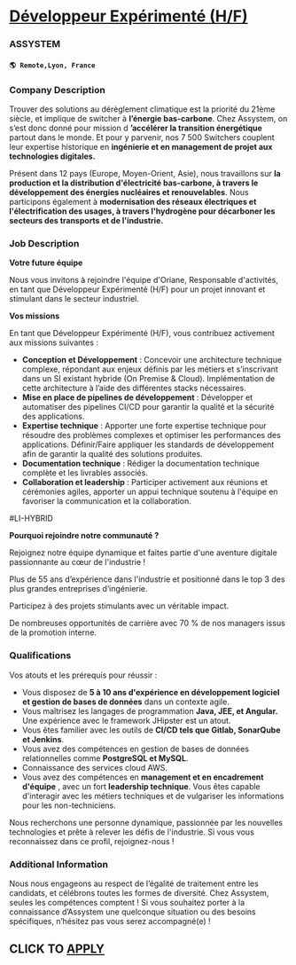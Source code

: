 # [Développeur Expérimenté (H/F)](https://www.remotewlb.com/apply/developpeur-experimente-h-f)  
### ASSYSTEM  
#### `🌎 Remote,Lyon, France`  

### **Company Description**

Trouver des solutions au dérèglement climatique est la priorité du 21ème siècle, et implique de switcher à **l’énergie bas-carbone**. Chez Assystem, on s’est donc donné pour mission d **’accélérer la transition énergétique** partout dans le monde. Et pour y parvenir, nos 7 500 Switchers couplent leur expertise historique en **ingénierie et en management de projet aux technologies digitales.**

Présent dans 12 pays (Europe, Moyen-Orient, Asie), nous travaillons sur **la production et la distribution d'électricité bas-carbone, à travers le développement des énergies nucléaires et renouvelables**. Nous participons également à **modernisation des réseaux électriques et l'électrification des usages, à travers l'hydrogène pour décarboner les secteurs des transports et de l'industrie.**

###  **Job Description**

 **Votre future équipe**

Nous vous invitons à rejoindre l'équipe d'Oriane, Responsable d'activités, en tant que Développeur Expérimenté (H/F) pour un projet innovant et stimulant dans le secteur industriel.

**Vos missions**

En tant que Développeur Expérimenté (H/F), vous contribuez activement aux missions suivantes :

  *  **Conception et Développement** : Concevoir une architecture technique complexe, répondant aux enjeux définis par les métiers et s’inscrivant dans un SI existant hybride (On Premise & Cloud). Implémentation de cette architecture à l’aide des différentes stacks nécessaires.
  *  **Mise en place de pipelines de développement** : Développer et automatiser des pipelines CI/CD pour garantir la qualité et la sécurité des applications.
  *  **Expertise technique** : Apporter une forte expertise technique pour résoudre des problèmes complexes et optimiser les performances des applications. Définir/Faire appliquer les standards de développement afin de garantir la qualité des solutions produites.
  *  **Documentation technique** : Rédiger la documentation technique complète et les livrables associés.
  *  **Collaboration et leadership** : Participer activement aux réunions et cérémonies agiles, apporter un appui technique soutenu à l'équipe en favoriser la communication et la collaboration.

#LI-HYBRID

 **Pourquoi rejoindre notre communauté ?**

Rejoignez notre équipe dynamique et faites partie d'une aventure digitale passionnante au cœur de l'industrie !

Plus de 55 ans d’expérience dans l'industrie et positionné dans le top 3 des plus grandes entreprises d’ingénierie.

Participez à des projets stimulants avec un véritable impact.

De nombreuses opportunités de carrière avec 70 % de nos managers issus de la promotion interne.

###  **Qualifications**

Vos atouts et les prérequis pour réussir :

  * Vous disposez de **5 à 10 ans d'expérience en développement logiciel et gestion de bases de données** dans un contexte agile.
  * Vous maîtrisez les langages de programmation **Java, JEE, et Angular.** Une expérience avec le framework JHipster est un atout.
  * Vous êtes familier avec les outils de **CI/CD tels que Gitlab, SonarQube et Jenkins**.
  * Vous avez des compétences en gestion de bases de données relationnelles comme **PostgreSQL et MySQL**.
  * Connaissance des services cloud AWS.
  * Vous avez des compétences en **management et en encadrement d'équipe** , avec un fort **leadership technique**. Vous êtes capable d'interagir avec les métiers techniques et de vulgariser les informations pour les non-techniciens.

Nous recherchons une personne dynamique, passionnée par les nouvelles technologies et prête à relever les défis de l'industrie. Si vous vous reconnaissez dans ce profil, rejoignez-nous !

###  **Additional Information**

Nous nous engageons au respect de l’égalité de traitement entre les candidats, et célébrons toutes les formes de diversité. Chez Assystem, seules les compétences comptent ! Si vous souhaitez porter à la connaissance d’Assystem une quelconque situation ou des besoins spécifiques, n’hésitez pas vous serez accompagné(e) !

  
## CLICK TO [APPLY](https://www.remotewlb.com/apply/developpeur-experimente-h-f)

